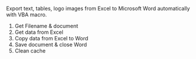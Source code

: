 Export text, tables, logo images from Excel to Microsoft Word automatically with VBA macro.
1. Get Filename & document
2. Get data from Excel
3. Copy data from Excel to Word
4. Save document & close Word
5. Clean cache
